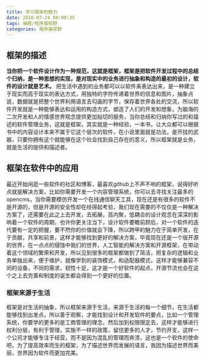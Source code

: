 ```yaml
---
title: 学习框架的魅力
date: 2016-07-24 00:00:35
tags: 编程/程序猿视野
categories: 程序猿视野
---
```

## 框架的描述
**当你把一个软件设计作为一种规范，这就是框架，框架是把软件开发过程中的总结个归纳，是一种思想的实现，是对现实中的业务进行抽象和构造的最初的设计，软件的设计就是艺术。** 把生活中遇到的业务都可以以软件来表达出来，是一种建立于现实而高于现实的表达方式，用独特的字符传递着世界的信息和图片，抽象点说，数据就是把整个世界利用语言去勾画的字节，保存着世界各处的交流，所以软件开发就是一种能够表达和运用的构造方式，塑造了人们的开发和想象，为脑海的二次开发和人的情感世界观念提供更加贴切的服务，当你总结和归纳你写过的和描述的软件管理业务，这就是框架，其实就是一种经验，一本书，让大众都可以根据书中的内容设计本来不属于它这个层次的软件，在小说里面就是功法，是开挂的武器，只要你拥有这个就能够在这个社会找到自己存在的意义，所以框架就是业务，就是生活的提供和描述者。
## 框架在软件中的应用
最近开始闲逛一些软件的社区和博客，最喜欢github上不声不响的框架，说得好听点就是解决方案，比如你需要开发一个内容管理系统，你可以去寻找关注最多的opencms，当你需要模仿开发一个在线通信聊天工具，现在还是有很多的软件不是开源的，但是开源的安全性却在经得起考验，我们现在需要的不仅仅是一种解决方案了，还需要在此之上去开发，去拓展，高内聚，低耦合的设计观念在深深的影响着一个软件的周期，也许你更关注当下，设计软件要瞻前顾后，对一个软件的迭代要有一定的把握，要不然你的价值就会下降，所以跨甲的魅力在于简单开发，在于贡献，共享和前景，这样才能够找到更好的解决方案，毕竟现在还是一个版开源的世界，在一点点的侵蚀中我们的世界，人工智能的解决方案和开源框架，在带动着这个领域的繁荣和开发，所以见到很多的框架都做到了简洁，把复杂的逻辑和业务单独出来，便于维护，就像学到的装饰模式，和适配器模式，这样才能够兼容不同的设备，不同的需求，韧性十足，这才是一个好软件的起点，开源节流也会在这个之上去完善和制度的诞生都会得到一个更好的位置。
### 框架来源于生活
框架是对生活的抽象，所以框架来源于生活，来源于生活的每一个细节，在生活都能够找到出发点，所以善于观察，才能找到设计和开发软件的要点，比如一个管理系统，你要学的更多的是工商管理的理念，然后加到权限限定去，这样才能够进行权利分层，有利于管理，实施不一样的政策，留住更多的人才，节约开支，这样一个公司才能够专注于经营，而不是因为混乱的管理而奔溃，这也是一个软件的使命吧，为了提高效率而生的框架，为了描述世界而发展的语言，我因为描述世界而美丽，世界因为软件而更加完美。
